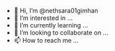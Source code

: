 - 👋 Hi, I’m @nethsara01gimhan
- 👀 I’m interested in ...
- 🌱 I’m currently learning ...
- 💞️ I’m looking to collaborate on ...
- 📫 How to reach me ...

<!---
nethsara01gimhan/nethsara01gimhan is a ✨ special ✨ repository because its `README.md` (this file) appears on your GitHub profile.
You can click the Preview link to take a look at your changes.
--->

